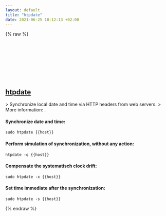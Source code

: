 ```yaml
---
layout: default
title: "htpdate"
date: 2021-06-25 18:12:13 +02:00
---
```

{% raw %}
<h2 id="htpdate">
  <a href="/en/linux/htpdate.html">htpdate</a> <a href="#htpdate"><svg class="icon">
    <use href="/assets/images/unicode_sprite.svg#link" />
  </svg></a>
</h2>
> Synchronize local date and time via HTTP headers from web servers.
> More information: <http://www.vervest.org/htp/>.

#### Synchronize date and time:
```shell
sudo htpdate {{host}}
```
#### Perform simulation of synchronization, without any action:
```shell
htpdate -q {{host}}
```
#### Compensate the systematisch clock drift:
```shell
sudo htpdate -x {{host}}
```
#### Set time immediate after the synchronization:
```shell
sudo htpdate -s {{host}}
```
{% endraw %}